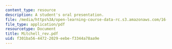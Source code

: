 ```yaml
---
content_type: resource
description: A student's oral presentation.
file: /media/https%3A/open-learning-course-data-rc.s3.amazonaws.com/16-886-air-transportation-systems-architecting-spring-2004/f301ba5644722029eebef3344a78aa9e_Mitchell_rev.pdf
file_type: application/pdf
resourcetype: Document
title: Mitchell_rev.pdf
uid: f301ba56-4472-2029-eebe-f3344a78aa9e
---
```


